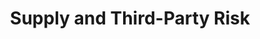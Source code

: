 ---
title: 'Supply and Third-Party Risk'
image: 'https://cms.recordedfuture.com/uploads/platform_threats_supply_third_party_ee98a81ac8.jpg?w=1920'
description: 'Adversaries are continuously targeting third parties, suppliers, and vendors to launch software supply chain attacks, disrupt physical facilities, deploy ransomware, and more. Intelligence helps you to quickly identify and proactively mitigate supply chain risk before the damage is done.'
---